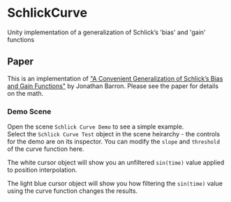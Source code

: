 # SchlickCurve
Unity implementation of a generalization of Schlick’s 'bias' and 'gain' functions


## Paper 

This is an implementation of ["A Convenient Generalization of Schlick’s Bias and Gain Functions"](https://arxiv.org/pdf/2010.09714.pdf) by Jonathan Barron.  Please see the paper for details on the math.


### Demo Scene

Open the scene `Schlick Curve Demo` to see a simple example.  
Select the `Schlick Curve Test` object in the scene heirarchy - the controls for the demo are on its inspector. You can modify the `slope` and `threshold` of the curve function here.

The white cursor object will show you an unfiltered `sin(time)` value applied to position interpolation.

The light blue cursor object will show you how filtering the `sin(time)` value using the curve function changes the results.


